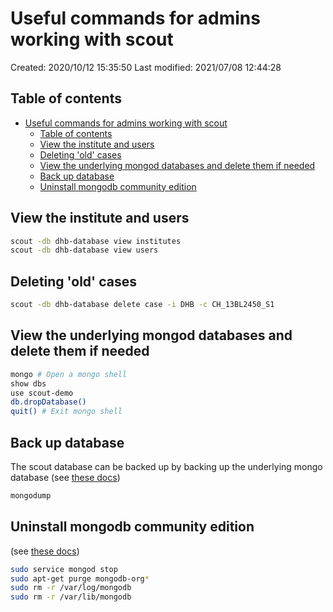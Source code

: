 # Useful commands for admins working with scout

Created: 2020/10/12 15:35:50
Last modified: 2021/07/08 12:44:28

## Table of contents

- [Useful commands for admins working with scout](#useful-commands-for-admins-working-with-scout)
  - [Table of contents](#table-of-contents)
  - [View the institute and users](#view-the-institute-and-users)
  - [Deleting 'old' cases](#deleting-old-cases)
  - [View the underlying mongod databases and delete them if needed](#view-the-underlying-mongod-databases-and-delete-them-if-needed)
  - [Back up database](#back-up-database)
  - [Uninstall mongodb community edition](#uninstall-mongodb-community-edition)

## View the institute and users

```bash
scout -db dhb-database view institutes
scout -db dhb-database view users
```

## Deleting 'old' cases

```bash
scout -db dhb-database delete case -i DHB -c CH_13BL2450_S1
```

## View the underlying mongod databases and delete them if needed

```bash
mongo # Open a mongo shell
show dbs
use scout-demo
db.dropDatabase()
quit() # Exit mongo shell
```

## Back up database

The scout database can be backed up by backing up the underlying mongo database (see [these docs](https://docs.mongodb.com/manual/core/backups/))

```bash
mongodump
```

## Uninstall mongodb community edition

(see [these docs](https://docs.mongodb.com/manual/tutorial/install-mongodb-on-ubuntu/#uninstall-mongodb-community-edition))

```bash
sudo service mongod stop
sudo apt-get purge mongodb-org*
sudo rm -r /var/log/mongodb
sudo rm -r /var/lib/mongodb
```
